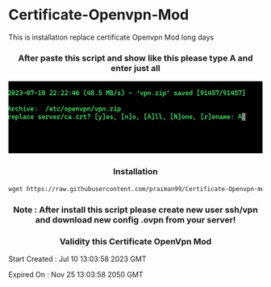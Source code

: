 # Certificate-Openvpn-Mod
This is installation replace certificate Openvpn Mod long days

<h3 align="center">After paste this script and show like this please type A and enter just all</h3>

<img src="https://raw.githubusercontent.com/praiman99/Certificate-Openvpn-Mod/Beginner/praiman.PNG">

<h3 align="center">Installation</h3>

``` html
wget https://raw.githubusercontent.com/praiman99/Certificate-Openvpn-mod/Beginner/setup.sh && chmod +x setup.sh && ./setup.sh
```

<h3 align="center">Note : After install this script please create new user ssh/vpn and download new config .ovpn from your server!</h3>

<h3 align="center">Validity this Certificate OpenVpn Mod</h3>

Start Created : Jul 10 13:03:58 2023 GMT

Expired On : Nov 25 13:03:58 2050 GMT
